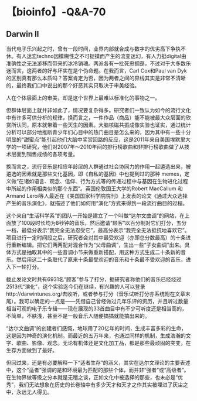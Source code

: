 # 【bioinfo】-Q&A-70

## Darwin II
当代电子乐兴起之时，曾有一段时间，业界内部就合成与数字的优劣高下争执不休。有人迷恋techno因模糊性之不可捉摸而产生的流变迷幻，有人力挺digital由准确性之无法游移而带来的冰冷销魂。两派各有一批死忠拥趸，不过对于大多数乐迷而言，这两者的好与坏实在是个伪命题。在我而言，Carl Cox和Paul van Dyk的区别真有那么本质吗？答案肯定为否，因为两者之间的界线其实是非常不清晰的，最终我们口中说出的那个好恶其实只取决于审美经验。

人在个体层面上的审美，却是这个世界上最难以标准化的事物之一。

但群体层面上就并非如此了，情况要复杂得多。研究者们一致认为如今的流行文化中有许多可供分析的规律，换而言之，一件作品（商品）能不能被最大众层面的欣赏所认同，原本就带着一些天生的因素。大脑核磁共振成像实验也证实，通过统计分析可以部分地推断青少年们心目中的热门曲目是怎么来的，因为其中有一些十分明显的“甜蜜点”能引起他们大脑中奖赏回路的反应，这是2011年来自美国埃默里大学的一项研究，他们对2007年～2010年间的排行榜歌曲和非排行榜歌曲做了从技术层面到销售成绩的各项考量。

换而言之，流行音乐是相应年龄层的人群通过社会协同力的作用一起遴选出来，被遴选的因素就是那些文化基因，即《自私的基因》中也提到过的那种 memes，定义做“在诸如语言、观念、信仰、行为方式等的传递过程中与基因在生物进化过程中所起的作用相类似的那个东西”。英国伦敦国王大学的Robert MacCallum 和Armand Leroi等人最近在《美国国家科学院院刊》上发表的论文《通过大众选择产生的音乐演化》，就描述了他们如何用“演化”方式来得到一段流行曲目的过程。

这个来自“生活科学系”的团队一开始是建立了一个叫做“达尔文曲调”的网站，在上面放了100段时长均为8秒钟的音乐，然后邀请“顾客”以百分制对它们打分，五分一档，最低分表示“我完全无法忍受它”，最高分表示“我完全无法抵抗地喜欢它”。项目进行一定时间段之后，研究者会对其中最受欢迎（亦即总分数最高）的十条进行重新编辑。把它们两两配对混合作为“父母曲调”，生出一些“子女曲调”出来。具体方式是抽取其中的一些音调小节来做重新搭配，用这种方式生成二十条新的音乐。然后用这二十条取代了原来十条最受欢迎的音乐和十条最不受欢迎的音乐，进入下一轮打分。

截止发论文时共有6931名“顾客”参与了打分，据研究者称他们的音乐已经经过2513代“演化”，这个实验迄今仍在继续，有兴趣的人可以登录http://darwintunes.org/去收听，或者参与打分（音乐试听打分亦系统附在文章末尾）。我可以确定的一点是——凭借自己曾经做过几年乐评的资历，并且听过数量相当可观的电子乐专辑——现在展现的33首曲目中有不少可听度还是相当高的，不简单，不肤浅，甚至不是一般音乐人随便搞搞就能搞出来的。

“达尔文曲调”的创建者们感慨，地球用了20亿年的时间，生成丰富多彩的生命，这是因为神奇的演化机制。而最近的五万年来，也通过同样的机制，生成浩瀚的文字、歌曲、影像、观念。无论有机体还是文化加工品，都是那些最顽固的突变，在生存方面做到了最好。

但回过来，还是有必要解释一下“适者生存”的涵义，其实在达尔文理论的主要表述中，这个“适者”强调的是和环境最为匹配的那些个体，而并非“强者”或“高级者”。在生物界做等级之分本就是无稽之谈，正如文化中被选择的那些，也未必是“优秀”，我们无法想象在历史的长卷轴中有多少天才和天才之作其实被埋进了灰尘之中，永远无人得见。

